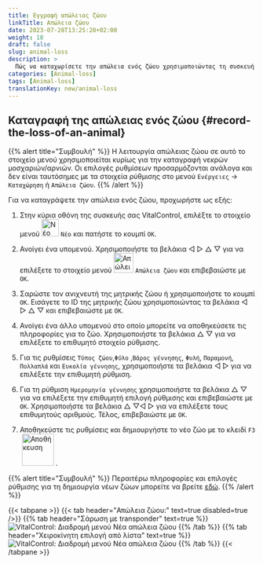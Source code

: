 ```yaml
---
title: Εγγραφή απώλειας ζώου
linkTitle: Απώλεια ζώου
date: 2023-07-28T13:25:28+02:00
weight: 10
draft: false
slug: animal-loss
description: >
  Πώς να καταχωρίσετε την απώλεια ενός ζώου χρησιμοποιώντας τη συσκευή VitalControl.
categories: [Animal-loss]
tags: [Animal-loss]
translationKey: new/animal-loss
---
```

## Καταγραφή της απώλειας ενός ζώου {#record-the-loss-of-an-animal}

{{% alert title="Συμβουλή" %}}
Η λειτουργία απώλειας ζώου σε αυτό το στοιχείο μενού χρησιμοποιείται κυρίως για την καταγραφή νεκρών μοσχαριών/αρνιών. Οι επιλογές ρυθμίσεων προσαρμόζονται ανάλογα και δεν είναι ταυτόσημες με τα στοιχεία ρύθμισης στο μενού `Ενέργειες` -> `Καταχώρηση` ή `Απώλεια ζώου`.
{{% /alert %}}

Για να καταγράψετε την απώλεια ενός ζώου, προχωρήστε ως εξής:

1. Στην κύρια οθόνη της συσκευής σας VitalControl, επιλέξτε το στοιχείο μενού <img src="/icons/main/new-animal.svg" width="35" align="bottom" alt="Νέο ζώο" /> `Νέο` και πατήστε το κουμπί `OK`.

2. Ανοίγει ένα υπομενού. Χρησιμοποιήστε τα βελάκια ◁ ▷ △ ▽ για να επιλέξετε το στοιχείο μενού <img src="/icons/main/stillbirth.svg" width="40" align="bottom" alt="Απώλεια ζώου" /> `Απώλεια ζώου` και επιβεβαιώστε με `OK`.

3. Σαρώστε τον ανιχνευτή της μητρικής ζώου ή χρησιμοποιήστε το κουμπί `OK`. Εισάγετε το ID της μητρικής ζώου χρησιμοποιώντας τα βελάκια ◁ ▷ △ ▽ και επιβεβαιώστε με `OK`.

4. Ανοίγει ένα άλλο υπομενού στο οποίο μπορείτε να αποθηκεύσετε τις πληροφορίες για το ζώο. Χρησιμοποιήστε τα βελάκια △ ▽ για να επιλέξετε το επιθυμητό στοιχείο ρύθμισης.

5. Για τις ρυθμίσεις `Τύπος ζώου`,`Φύλο` ,`Βάρος γέννησης`, `Φυλή`, `Παραμονή`, `Πολλαπλά` και `Ευκολία γέννησης`, χρησιμοποιήστε τα βελάκια ◁ ▷ για να επιλέξετε την επιθυμητή ρύθμιση.

6. Για τη ρύθμιση `Ημερομηνία γέννησης` χρησιμοποιήστε τα βελάκια △ ▽ για να επιλέξετε την επιθυμητή επιλογή ρύθμισης και επιβεβαιώστε με `OK`. Χρησιμοποιήστε τα βελάκια △ ▽◁ ▷ για να επιλέξετε τους επιθυμητούς αριθμούς. Τέλος, επιβεβαιώστε με `OK`.

7. Αποθηκεύστε τις ρυθμίσεις και δημιουργήστε το νέο ζώο με το κλειδί `F3` &nbsp;<img src="/icons/footer/save_exit.svg" width="65" align="bottom" alt="Αποθήκευση" />&nbsp;.

{{% alert title="Συμβουλή" %}}
Περαιτέρω πληροφορίες και επιλογές ρύθμισης για τη δημιουργία νέων ζώων μπορείτε να βρείτε [εδώ](../../settings/animal-registration/).
{{% /alert %}}

{{< tabpane >}}
{{< tab header="Απώλεια ζώου:" text=true disabled=true />}}
{{% tab header="Σάρωση με transponder" text=true %}}
![VitalControl: Διαδρομή μενού Νέα απώλεια ζώου](../images/animalloss-scan.png "Καταγραφή της απώλειας ενός ζώου")
{{% /tab %}}
{{% tab header="Χειροκίνητη επιλογή από λίστα" text=true %}}
![VitalControl: Διαδρομή μενού Νέα απώλεια ζώου](../images/animalloss.png "Καταγραφή της απώλειας ενός ζώου")
{{% /tab %}}
{{< /tabpane >}}

